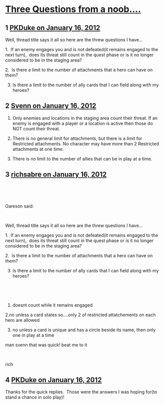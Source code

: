 # [Three Questions from a noob....](https://community.fantasyflightgames.com/topic/59048-three-questions-from-a-noob/)

## 1 [PKDuke on January 16, 2012](https://community.fantasyflightgames.com/topic/59048-three-questions-from-a-noob/?do=findComment&comment=580210)

Well, thread title says it all so here are the threw questions I have...

1.  If an enemy engages you and is not defeated(it remains engaged to the next turn),  does its threat still count in the quest phase or is it no longer considered to be in the staging area?

2.  Is there a limit to the number of attachments that a hero can have on them?

3. Is there a limit to the number of ally cards that I can field along with my heroes?

## 2 [Svenn on January 16, 2012](https://community.fantasyflightgames.com/topic/59048-three-questions-from-a-noob/?do=findComment&comment=580214)

1. Only enemies and locations in the staging area count their threat. If an enemy is engaged with a player or a location is active then those do NOT count their threat.

2. There is no general limit for attachments, but there is a limit for Restricted attachments. No character may have more than 2 Restricted attachments at one time.

3. There is no limit to the number of allies that can be in play at a time.

## 3 [richsabre on January 16, 2012](https://community.fantasyflightgames.com/topic/59048-three-questions-from-a-noob/?do=findComment&comment=580215)

 

 

Gareson said:

 

Well, thread title says it all so here are the threw questions I have...

1.  If an enemy engages you and is not defeated(it remains engaged to the next turn),  does its threat still count in the quest phase or is it no longer considered to be in the staging area?

2.  Is there a limit to the number of attachments that a hero can have on them?

3. Is there a limit to the number of ally cards that I can field along with my heroes?

 

 

1. doesnt count while it remains engaged

2.no unless a card states so....only 2 of restricted attatchements on each hero are allowed

3. no unless a card is unique and has a circle beside its name, then only one in play at a time

man svenn that was quick! beat me to it

 

rich

## 4 [PKDuke on January 16, 2012](https://community.fantasyflightgames.com/topic/59048-three-questions-from-a-noob/?do=findComment&comment=580221)

Thanks for the quick replies.  Those were the answers I was hoping for(to stand a chance in solo play)!

